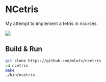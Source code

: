 # NCetris

My attempt to implement a tetris in ncurses.

<a href="https://asciinema.org/a/l23F3GkWdJ7VjGbykMucdQMC4" target="_blank"><img src="https://asciinema.org/a/l23F3GkWdJ7VjGbykMucdQMC4.svg" /></a>

## Build & Run

```sh
git clone https://github.com/mluts/ncetris
cd ncetris
make
./bin/ncetris
```
